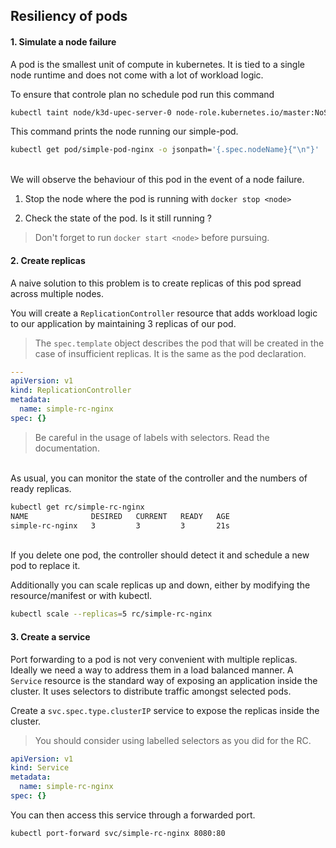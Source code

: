 ## Resiliency of pods


#### 1. Simulate a node failure

A pod is the smallest unit of compute in kubernetes. It is tied to a single node runtime and does not come with a lot of workload logic.

To ensure that controle plan no schedule pod run this command
```bash
kubectl taint node/k3d-upec-server-0 node-role.kubernetes.io/master:NoSchedule
```


This command prints the node running our simple-pod.

```bash
kubectl get pod/simple-pod-nginx -o jsonpath='{.spec.nodeName}{"\n"}'
```

<br>
We will observe the behaviour of this pod in the event of a node failure.

1. Stop the node where the pod is running with  `docker stop <node>`

2. Check the state of the pod. Is it still running ?  

> Don't forget to run `docker start <node>` before pursuing.


#### 2. Create replicas

A naive solution to this problem is to create replicas of this pod spread across multiple nodes.

You will create a `ReplicationController` resource that adds workload logic to our application by maintaining 3 replicas of our pod.

> The `spec.template` object describes the pod that will be created in the case of insufficient replicas. It is the same as the pod declaration.  

```yaml
---
apiVersion: v1
kind: ReplicationController
metadata:
  name: simple-rc-nginx
spec: {}
```

> Be careful in the usage of labels with selectors. Read the documentation.

<br>
As usual, you can monitor the state of the controller and the numbers of ready replicas.

```bash
kubectl get rc/simple-rc-nginx
NAME              DESIRED   CURRENT   READY   AGE
simple-rc-nginx   3         3         3       21s
```

<br>
If you delete one pod, the controller should detect it and schedule a new pod to replace it.

<br>

Additionally you can scale replicas up and down, either by modifying the resource/manifest or with kubectl.
```bash
kubectl scale --replicas=5 rc/simple-rc-nginx
```

#### 3. Create a service

Port forwarding to a pod is not very convenient with multiple replicas. Ideally we need a way to address them in a load balanced manner.
A `Service` resource is the standard way of exposing an application inside the cluster. It uses selectors to distribute traffic amongst selected pods.

Create a `svc.spec.type.clusterIP` service to expose the replicas inside the cluster.

> You should consider using labelled selectors as you did for the RC.
	
```yaml
apiVersion: v1
kind: Service
metadata:
  name: simple-rc-nginx
spec: {}
```


You can then access this service through a forwarded port.

```bash
kubectl port-forward svc/simple-rc-nginx 8080:80
```

